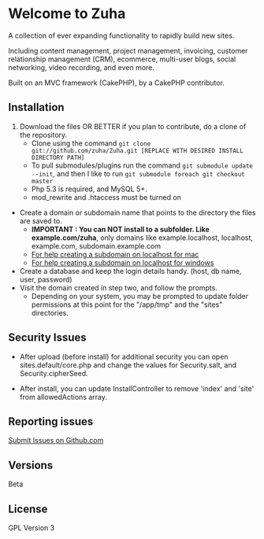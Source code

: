 # Welcome to Zuha

A collection of ever expanding functionality to rapidly build new sites.

Including content management, project management, invoicing, customer relationship management (CRM), ecommerce, multi-user blogs, social networking, video recording, and even more.

Built on an MVC framework (CakePHP), by a CakePHP contributor.


## Installation

1. Download the files OR BETTER if you plan to contribute, do a clone of the repository.
    * Clone using the command `git clone git://github.com/zuha/Zuha.git [REPLACE WITH DESIRED INSTALL DIRECTORY PATH]`
    * To pull submodules/plugins run the command `git submodule update --init`, and then I like to run `git submodule foreach git checkout master`
    * Php 5.3 is required, and MySQL 5+. 
    * mod_rewrite and .htaccess must be turned on
+ Create a domain or subdomain name that points to the directory the files are saved to. 
    * **IMPORTANT : You can NOT install to a subfolder.  Like example.com/zuha**, only domains like example.localhost, localhost, example.com, subdomain.example.com
    * [For help creating a subdomain on localhost for mac](http://decoding.wordpress.com/2009/04/06/how-to-edit-the-hosts-file-in-mac-os-x-leopard/)
    * [For help creating a subdomain on localhost for windows](http://digitalpbk.blogspot.com/2007/01/making-subdomains-on-localhost.html)
+ Create a database and keep the login details handy. (host, db name, user, password)
+ Visit the domain created in step two, and follow the prompts. 
    * Depending on your system, you may be prompted to update folder permissions at this point for the "/app/tmp" and the "sites" directories.

## Security Issues

* After upload (before install) for additional security you can open sites.default/core.php and change the values for Security.salt, and Security.cipherSeed.
 
* After install, you can update InstallController to remove 'index' and 'site' from allowedActions array.

## Reporting issues

[Submit Issues on Github.com](https://github.com/zuha/zuha/issues) 

## Versions

Beta

## License

GPL Version 3

